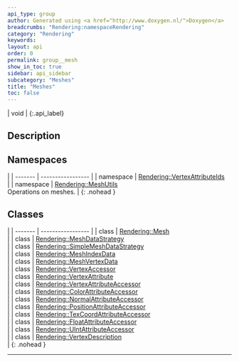 ```yaml
---
api_type: group
author: Generated using <a href="http://www.doxygen.nl/">Doxygen</a>
breadcrumbs: "Rendering:namespaceRendering"
category: "Rendering"
keywords: 
layout: api
order: 0
permalink: group__mesh
show_in_toc: true
sidebar: api_sidebar
subcategory: "Meshes"
title: "Meshes"
toc: false
---
```


| void |
{:.api_label}

## Description





## Namespaces

|
| ------- | ----------------- |
| namespace | [Rendering::VertexAttributeIds](namespaceRendering_1_1VertexAttributeIds) <br/>  |
| namespace | [Rendering::MeshUtils](namespaceRendering_1_1MeshUtils) <br/> Operations on meshes. |
{: .nohead }


## Classes

|
| ------- | ----------------- |
| class | [Rendering::Mesh](classRendering_1_1Mesh) <br/>  |
| class | [Rendering::MeshDataStrategy](classRendering_1_1MeshDataStrategy) <br/>  |
| class | [Rendering::SimpleMeshDataStrategy](classRendering_1_1SimpleMeshDataStrategy) <br/>  |
| class | [Rendering::MeshIndexData](classRendering_1_1MeshIndexData) <br/>  |
| class | [Rendering::MeshVertexData](classRendering_1_1MeshVertexData) <br/>  |
| class | [Rendering::VertexAccessor](classRendering_1_1VertexAccessor) <br/>  |
| class | [Rendering::VertexAttribute](classRendering_1_1VertexAttribute) <br/>  |
| class | [Rendering::VertexAttributeAccessor](classRendering_1_1VertexAttributeAccessor) <br/>  |
| class | [Rendering::ColorAttributeAccessor](classRendering_1_1ColorAttributeAccessor) <br/>  |
| class | [Rendering::NormalAttributeAccessor](classRendering_1_1NormalAttributeAccessor) <br/>  |
| class | [Rendering::PositionAttributeAccessor](classRendering_1_1PositionAttributeAccessor) <br/>  |
| class | [Rendering::TexCoordAttributeAccessor](classRendering_1_1TexCoordAttributeAccessor) <br/>  |
| class | [Rendering::FloatAttributeAccessor](classRendering_1_1FloatAttributeAccessor) <br/>  |
| class | [Rendering::UIntAttributeAccessor](classRendering_1_1UIntAttributeAccessor) <br/>  |
| class | [Rendering::VertexDescription](classRendering_1_1VertexDescription) <br/>  |
{: .nohead }


-------------------------------------------------------------------

